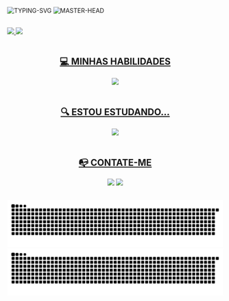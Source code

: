 
![TYPING-SVG](https://readme-typing-svg.demolab.com?font=Fira+Code&size=33&pause=1000&color=8A2BE2&width=999&lines=Hi+there+%F0%9F%91%8B%2C+Welcome+to+my+Page+%F0%9F%91%8B%2C+I'm+suemoron)
![MASTER-HEAD](https://user-images.githubusercontent.com/74038190/213910845-af37a709-8995-40d6-be59-724526e3c3d7.gif)

<div><br>
  <a href="https://github.com/suemoron">
    <img height="200em" src="https://github-readme-stats.vercel.app/api?username=suemoron&show_icons=true&theme=cobalt&include_all_commits=true&count_private=true"/>
    <img height="200em" src="https://github-readme-stats.vercel.app/api/top-langs/?username=suemoron&layout=compact&langs_count=16&theme=cobalt"/>
</div><br>

<div align="center"><h2>💻 MINHAS HABILIDADES </h2></div>
<div >
  <div align="center"><img src="https://skillicons.dev/icons?i=windows,linux,git,vscode,css,html" /> </div>
</div><br>

<div align="center"><h2>🔍 ESTOU ESTUDANDO...</h2></div>
<div>
  <div align="center"><img src="https://skillicons.dev/icons?i=javascript,react,nodejs,gmail,linkedin" /> </div>
</div><br>

<div align="center"><h2>📭 CONTATE-ME</h2></div>
<div>
  <div align="center"> 
  <a href = "mailto:suellenmmoron@gmail.com"><img src="https://img.shields.io/badge/-Gmail-%23333?style=for-the-badge&logo=gmail&logoColor=white" target="_blank"></a>
  <a href="https://www.linkedin.com/in/suellenmoron/" target="_blank"><img src="https://img.shields.io/badge/-LinkedIn-%230077B5?style=for-the-badge&logo=linkedin&logoColor=white" target="_blank"></a>
  </div>
</div><br>

![github contribution grid snake animation](https://raw.githubusercontent.com/yyle88/yyle88/snake/github-contribution-grid-snake-dark.svg#gh-dark-mode-only)
![github contribution grid snake animation](https://raw.githubusercontent.com/yyle88/yyle88/snake/github-contribution-grid-snake.svg#gh-light-mode-only)
